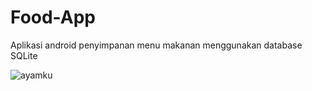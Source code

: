 # Food-App
Aplikasi android penyimpanan menu makanan  menggunakan database SQLite

![ayamku](https://user-images.githubusercontent.com/79959818/160217833-b1305795-f275-4268-8f8a-86cb35b1953a.jpg)


